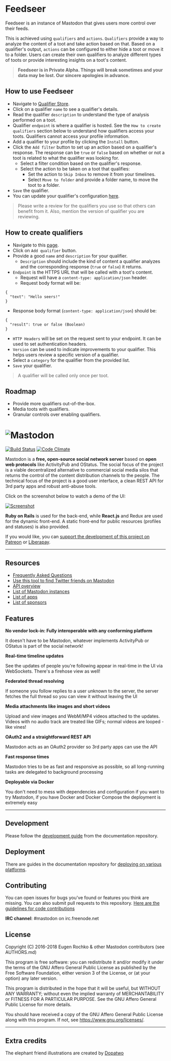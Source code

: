 # Feedseer

Feedseer is an instance of Mastodon that gives users more control over their feeds.

This is achieved using `qualifiers` and `actions`. `Qualifiers` provide a way to analyze the content of a toot and take action based on that. Based on a qualifier's output, `actions` can be configured to either hide a toot or move it to a folder. Users can create their own qualifiers to analyze different types of toots or provide interesting insights on a toot's content.

> **Feedseer is in Private Alpha. Things will break sometimes and your data may be lost. Our sincere apologies in advance.**

## How to use Feedseer

- Navigate to [Qualifier Store](https://feedseer.com/settings/all_qualifiers).
- Click on a qualifier `name` to see a qualifier's details.
- Read the qualifier `description` to understand the type of analysis performed on a toot.
- Qualifier `endpoint` is where a qualifier is hosted. See the `How to create qualifiers` section below to understand how qualifiers access your toots. Qualifiers cannot access your profile information.
- Add a qualifier to your profile by clicking the `Install` button.
- Click the `Add filter` button to set up an action based on a qualifier's response. The response can be `true` or `false` based on whether or not a toot is related to what the qualifier was looking for.
  - Select a filter condition based on the qualifier's response.
  - Select the action to be taken on a toot that qualifies:
    - Set the action to `Skip Inbox` to remove it from your timelines.
    - Select `Move to folder` and provide a folder name, to move the toot to a folder.
- `Save` the qualifier.
- You can update your qualifier's configuration [here](https://feedseer.com/settings/installed_qualifiers).

> Please write a review for the qualifiers you use so that others can benefit from it. Also, mention the version of qualifier you are reviewing.

## How to create qualifiers

- Navigate to this [page](https://feedseer.com/settings/your_qualifiers).
- Click on `Add qualifier` button.
- Provide a good `name` and `description` for your qualifier.
   - `Description` should include the kind of content a qualifier analyzes and the corresponding response (`true` or `false`) it returns.
- `Endpoint` is the HTTPS URL that will be called with a toot's content.
  - Request will have a `content-type: application/json` header.
  - Request body format will be:
```
{
  "text": "Hello seers!"
}
```
  - Response body format (`content-type: application/json`) should be:

```
{
  "result": true or false (Boolean)
}
```
- `HTTP Headers` will be set on the request sent to your endpoint. It can be used to set authentication headers.
- `Version` can be used to indicate improvements to your qualifier. This helps users review a specific version of a qualifier.
- Select a `category` for the qualifier from the provided list.
- `Save` your qualifier.

> A qualifier will be called only once per toot.

## Roadmap

- Provide more qualifiers out-of-the-box.
- Media toots with qualifiers.
- Granular controls over enabling qualifiers.

![Mastodon](https://i.imgur.com/NhZc40l.png)
========

[![Build Status](https://img.shields.io/circleci/project/github/tootsuite/mastodon.svg)][circleci]
[![Code Climate](https://img.shields.io/codeclimate/maintainability/tootsuite/mastodon.svg)][code_climate]

[circleci]: https://circleci.com/gh/tootsuite/mastodon
[code_climate]: https://codeclimate.com/github/tootsuite/mastodon

Mastodon is a **free, open-source social network server** based on **open web protocols** like ActivityPub and OStatus. The social focus of the project is a viable decentralized alternative to commercial social media silos that returns the control of the content distribution channels to the people. The technical focus of the project is a good user interface, a clean REST API for 3rd party apps and robust anti-abuse tools.

Click on the screenshot below to watch a demo of the UI:

[![Screenshot](https://i.imgur.com/qrNOiSp.png)][youtube_demo]

[youtube_demo]: https://www.youtube.com/watch?v=IPSbNdBmWKE

**Ruby on Rails** is used for the back-end, while **React.js** and Redux are used for the dynamic front-end. A static front-end for public resources (profiles and statuses) is also provided.

If you would like, you can [support the development of this project on Patreon][patreon] or [Liberapay][liberapay].

[patreon]: https://www.patreon.com/user?u=619786
[liberapay]: https://liberapay.com/Mastodon/

---

## Resources

- [Frequently Asked Questions](https://github.com/tootsuite/documentation/blob/master/Using-Mastodon/FAQ.md)
- [Use this tool to find Twitter friends on Mastodon](https://bridge.joinmastodon.org)
- [API overview](https://github.com/tootsuite/documentation/blob/master/Using-the-API/API.md)
- [List of Mastodon instances](https://github.com/tootsuite/documentation/blob/master/Using-Mastodon/List-of-Mastodon-instances.md)
- [List of apps](https://github.com/tootsuite/documentation/blob/master/Using-Mastodon/Apps.md)
- [List of sponsors](https://joinmastodon.org/sponsors)

## Features

**No vendor lock-in: Fully interoperable with any conforming platform**

It doesn't have to be Mastodon, whatever implements ActivityPub or OStatus is part of the social network!

**Real-time timeline updates**

See the updates of people you're following appear in real-time in the UI via WebSockets. There's a firehose view as well!

**Federated thread resolving**

If someone you follow replies to a user unknown to the server, the server fetches the full thread so you can view it without leaving the UI

**Media attachments like images and short videos**

Upload and view images and WebM/MP4 videos attached to the updates. Videos with no audio track are treated like GIFs; normal videos are looped - like vines!

**OAuth2 and a straightforward REST API**

Mastodon acts as an OAuth2 provider so 3rd party apps can use the API

**Fast response times**

Mastodon tries to be as fast and responsive as possible, so all long-running tasks are delegated to background processing

**Deployable via Docker**

You don't need to mess with dependencies and configuration if you want to try Mastodon, if you have Docker and Docker Compose the deployment is extremely easy

---

## Development

Please follow the [development guide](https://github.com/tootsuite/documentation/blob/master/Running-Mastodon/Development-guide.md) from the documentation repository.

## Deployment

There are guides in the documentation repository for [deploying on various platforms](https://github.com/tootsuite/documentation#running-mastodon).

## Contributing

You can open issues for bugs you've found or features you think are missing. You can also submit pull requests to this repository. [Here are the guidelines for code contributions](CONTRIBUTING.md)

**IRC channel**: #mastodon on irc.freenode.net

## License

Copyright (C) 2016-2018 Eugen Rochko & other Mastodon contributors (see AUTHORS.md)

This program is free software: you can redistribute it and/or modify it under the terms of the GNU Affero General Public License as published by the Free Software Foundation, either version 3 of the License, or (at your option) any later version.

This program is distributed in the hope that it will be useful, but WITHOUT ANY WARRANTY; without even the implied warranty of MERCHANTABILITY or FITNESS FOR A PARTICULAR PURPOSE. See the GNU Affero General Public License for more details.

You should have received a copy of the GNU Affero General Public License along with this program. If not, see <https://www.gnu.org/licenses/>.

---

## Extra credits

The elephant friend illustrations are created by [Dopatwo](https://mastodon.social/@dopatwo)
